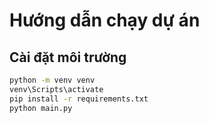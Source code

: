 # Hướng dẫn chạy dự án

## Cài đặt môi trường

```bash
python -m venv venv  
venv\Scripts\activate  
pip install -r requirements.txt 
python main.py
